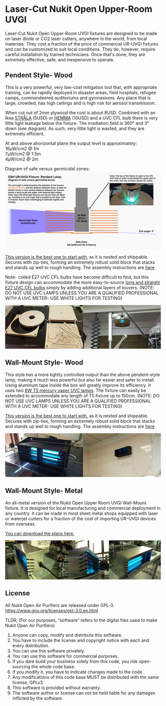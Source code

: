 # Laser-Cut Nukit Open Upper-Room UVGI

Laser-Cut Nukit Open Upper-Room UVGI fixtures are designed to be made on laser diode or CO2 laser cutters, anywhere in the world, from local materials. They cost a fraction of the price of commercial UR-UVGI fixtures and can be customized to suit local conditions. They do, however, require careful installation by trained technicians. Once that's done, they are extremely effective, safe, and inexpensive to operate.

**Pendent Style- Wood**
---
This is a very powerful, very low-cost mitigation tool that, with appropriate training, can be rapidly deployed in disaster areas, field hospitals, refugee camps, commandeered auditoriums and gymnasiums. Any place that is large, crowded, has high ceilings and is high risk for aerosol transmission. 

When cut out of 2mm plywood the cost is about 8USD. Combined with an Ikea [STRÅLA](https://www.ikea.com/us/en/p/strala-cord-set-white-90371505/) (5USD) or [HEMMA](https://www.ikea.com/us/en/p/hemma-cord-set-white-50386580/) (10USD) and a UVC CFL bulb there is very little light leakage below the fixture. The irradiation field is 360° and 3° down (see diagram). As such, very little light is wasted, and they are extremely efficient.

At and above ahorizontal plane the output level is approximately:  
16μW/cm2 @ 1m  
7μW/cm2 @ 1.5m  
4μW/cm2 @ 2m

Diagram of safe versus germicidal zones:
![Diagram of safe versus germicidal zones](https://github.com/opennukit/Nukit-Open-Upper-Room-UVGI/blob/main/LaserCut/Diagram%20of%20safe%20versus%20germicidal%20zones.png?raw=true)

[This version is the best one to start with](https://github.com/opennukit/Nukit-Open-Upper-Room-UVGI/tree/main/LaserCut/Nukit%20Open%20Upper%20Room%20UVGI%20Pendent%20Fixture/Nukit%20Open%20Upper%20Room%20UVGI%20Pendent%20Fixture%202mm%20Flat%20Pack%20V2), as it is nested and shippable. Secures with zip-ties, forming an extremely robust solid block that stacks and stands up well to rough handling. The assembly instructions are [here](https://github.com/opennukit/Nukit-Open-Upper-Room-UVGI/blob/main/LaserCut/Nukit%20Open%20Upper%20Room%20UVGI%20Pendent%20Fixture/Nukit%20Open%20Upper%20Room%20UVGI%20Pendent%20Fixture-Assembly.pdf)

Note- coiled E27 UVC CFL bulbs have become difficult to find, but this fixture design can accommodate the more easy-to-source [long and straight E27 UVC CFL bulbs](https://www.amazon.com/coospider-repta-Sanitizer-Germicidal-Replacement-Disinfection/dp/B0CG39F65Z/) simply by adding additional layers of louvers. (NOTE: DO NOT USE UVC LAMPS UNLESS YOU ARE A QUALIFIED PROFESSIONAL WITH A UVC METER- USE WHITE LIGHTS FOR TESTING)

![Laser-Cut Nukit Open Upper Room UVGI Pendent Wood](https://github.com/opennukit/Nukit-Open-Upper-Room-UVGI/blob/main/LaserCut/Nukit-Open-Upper-Room-UVGI-Pendent-Wood.jpg?raw=true)

**Wall-Mount Style- Wood**
---
This style has a more tightly controlled output than the above pendent-style lamp, making it much less powerful but also far easier and safer to install. Using aluminum tape inside the box will greatly improve its efficiency. It uses two [6W T5 mercury vapor UVC lamps](https://www.amazon.com/UV-Sanitizer-253-7nm-wavelength-Bathroom/dp/B0B5CV9PB5). The fixture can easily be extended to accommodate any length of T5 fixture up to 150cm. (NOTE: DO NOT USE UVC LAMPS UNLESS YOU ARE A QUALIFIED PROFESSIONAL WITH A UVC METER- USE WHITE LIGHTS FOR TESTING)

[This version is the best one to start with](https://github.com/opennukit/Nukit-Open-Upper-Room-UVGI/tree/main/LaserCut/Nukit%20Open%20Upper%20Room%20UVGI%20Wall%20Fixture/Nukit%20Open%20Upper%20Room%20UVGI%20(Flat%20Pack)%20Wall%20Mount%20UVGI%202mm%20320mm%20Wide), as it is nested and shippable. Secures with zip-ties, forming an extremely robust solid block that stacks and stands up well to rough handling. The assembly instructions are [here](https://github.com/opennukit/Nukit-Open-Upper-Room-UVGI/tree/main/LaserCut/Nukit%20Open%20Upper%20Room%20UVGI%20Wall%20Fixture/Nukit%20Open%20Upper%20Room%20UVGI%20(Flat%20Pack)%20Wall%20Mount%20UVGI%202mm%20320mm%20Wide)

![Laser-Cut Nukit Open Upper Room UVGI Wall-Mount-Wood](https://github.com/opennukit/Nukit-Open-Upper-Room-UVGI/blob/main/LaserCut/Nukit-Open-Upper-Room-UVGI-Wall-Mount-Wood.jpg?raw=true)

**Wall-Mount Style- Metal**
---
An all-metal version of the Nukit Open Upper Room UVGI Wall-Mount fixture. It is designed for local manufacturing and commercial deployment in any country. It can be made in most sheet metal shops equipped with laser or waterjet cutters for a fraction of the cost of importing UR-UVGI devices from overseas.

[You can download the plans here.](https://github.com/opennukit/Nukit-Open-Upper-Room-UVGI/tree/main/LaserCut/Nukit%20Open%20Upper%20Room%20UVGI%20Wall%20Fixture/Nukit%20Open%20Upper%20Room%20UVGI%20Wall%20Fixture%201.6mm%20Aluminum)

![Laser-Cut Nukit Open Upper Room UVGI Wall-Mount-Metal](https://github.com/opennukit/Nukit-Open-Upper-Room-UVGI/blob/main/LaserCut/Nukit-Open-Upper-Room-UVGI-Wall-Mount-Metal.jpg?raw=true)

**License**
---
All Nukit Open Air Purifiers are released under GPL-3. 
https://www.gnu.org/licenses/gpl-3.0.en.html

TLDR;
(For our purposes, “software” refers to the digital files used to make Nukit Open Air Purifiers)

1. Anyone can copy, modify and distribute this software.
2. You have to include the license and copyright notice with each and every distribution.
3. You can use this software privately.
4. You can use this software for commercial purposes.
5. If you dare build your business solely from this code, you risk open-sourcing the whole code base.
6. If you modify it, you have to indicate changes made to the code.
7. Any modifications of this code base MUST be distributed with the same license, GPLv3.
8. This software is provided without warranty.
9. The software author or license can not be held liable for any damages inflicted by the software.

